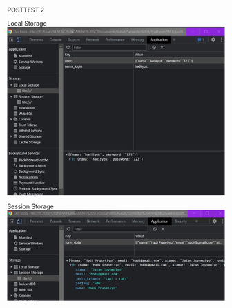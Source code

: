 POSTTEST 2

Local Storage
![image.png](https://github.com/hadiprasetiyo/image/blob/semester_4/WhatsApp%20Image%202023-03-26%20at%2005.26.27.jpeg)

Session Storage
![image.png](https://github.com/hadiprasetiyo/image/blob/semester_4/Annotation%202023-03-26%20053138.jpg)
